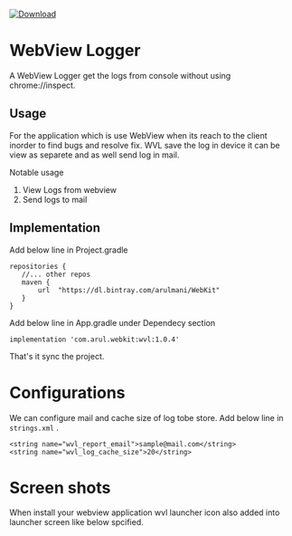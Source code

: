 [ ![Download](null/packages/arulmani/WebKit/wvl/images/download.svg?version=1.0.4) ](https://bintray.com/arulmani/WebKit/wvl/1.0.4/link)

# WebView Logger
A WebView Logger get the logs from console without using chrome://inspect.

## Usage
For the application which is use WebView when its reach to the client inorder to find bugs and resolve fix.
WVL save the log in device it can be view as separete and as well send log in mail.

Notable usage
 1. View Logs from webview
 2. Send logs to mail

## Implementation

Add below line in Project.gradle 
  
    repositories {
       //... other repos
       maven {
           url  "https://dl.bintray.com/arulmani/WebKit" 
       }
    }

Add below line in App.gradle under Dependecy section

    implementation 'com.arul.webkit:wvl:1.0.4'
    
That's it sync the project.

# Configurations
We can configure mail and cache size of log tobe store.
Add below line in ```strings.xml``` .

    <string name="wvl_report_email">sample@mail.com</string>
    <string name="wvl_log_cache_size">20</string>

# Screen shots

When install your webview application wvl launcher icon also added into launcher screen like below spcified.




    
